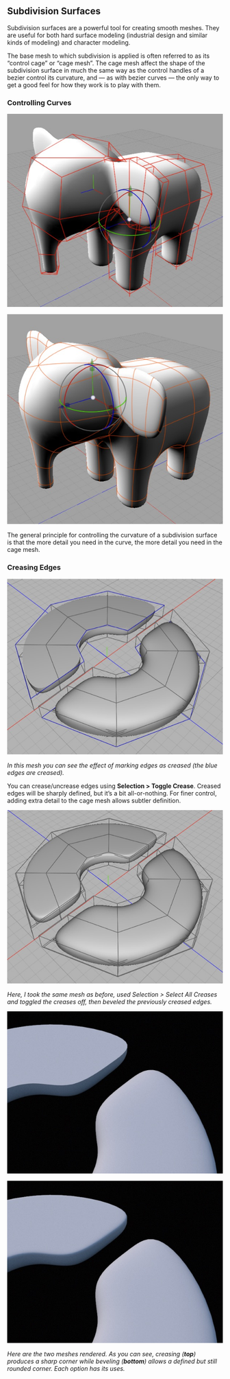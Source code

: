 ## Subdivision Surfaces

Subdivision surfaces are a powerful tool for creating smooth meshes. They are useful for both hard surface modeling (industrial design and similar kinds of modeling) and character modeling.

The base mesh to which subdivision is applied is often referred to as its “control cage” or “cage mesh”. The cage mesh affect the shape of the subdivision surface in much the same way as the control handles of a bezier control its curvature, and — as with bezier curves — the only way to get a good feel for how they work is to play with them.

### Controlling Curves

![](pastedGraphic-185.jpg)

![](pastedGraphic-186.jpg)

The general principle for controlling the curvature of a subdivision surface is that the more detail you need in the curve, the more detail you need in the cage mesh.

### Creasing Edges

![](pastedGraphic-187.jpg)

*In this mesh you can see the effect of marking edges as creased (the blue edges are creased).*

You can crease/uncrease edges using **Selection \> Toggle Crease**. Creased edges will be sharply defined, but it’s a bit all-or-nothing. For finer control, adding extra detail to the cage mesh allows subtler definition.

![](pastedGraphic-188.jpg)

*Here, I took the same mesh as before, used Selection \> Select All Creases and toggled the creases off, then beveled the previously creased edges.*

![](pastedGraphic-189.jpg)

![](pastedGraphic-190.jpg)

*Here are the two meshes rendered. As you can see, creasing (**top**) produces a sharp corner while beveling (**bottom**) allows a defined but still rounded corner. Each option has its uses.*

